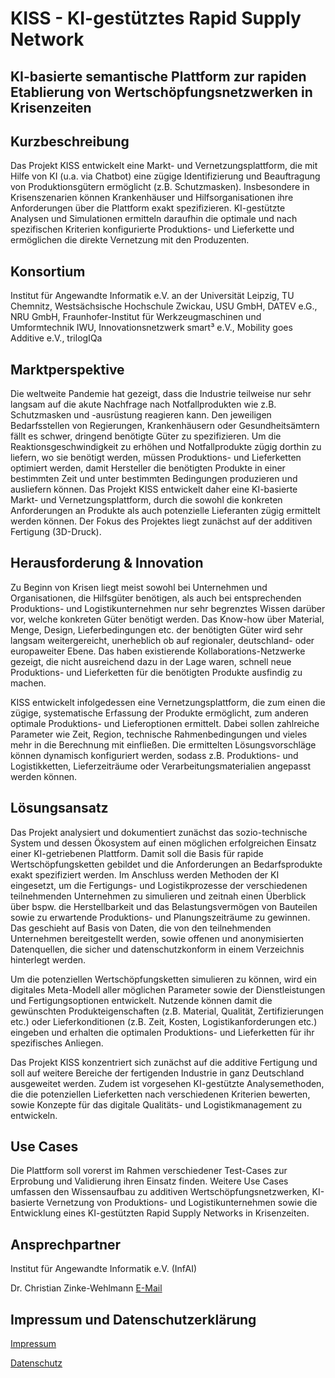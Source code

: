 # KISS - KI-gestütztes Rapid Supply Network
## KI-basierte semantische Plattform zur rapiden Etablierung von Wertschöpfungsnetzwerken in Krisenzeiten


## Kurzbeschreibung

Das Projekt KISS entwickelt eine Markt- und Vernetzungsplattform, die mit Hilfe von KI (u.a. via Chatbot) eine zügige Identifizierung und Beauftragung von Produktionsgütern ermöglicht (z.B. Schutzmasken). Insbesondere in Krisenszenarien können Krankenhäuser und Hilfsorganisationen ihre Anforderungen über die Plattform exakt spezifizieren. KI-gestützte Analysen und Simulationen ermitteln daraufhin die optimale und nach spezifischen Kriterien konfigurierte Produktions- und Lieferkette und ermöglichen die direkte Vernetzung mit den Produzenten.

## Konsortium

Institut für Angewandte Informatik e.V. an der Universität Leipzig, TU Chemnitz, Westsächsische Hochschule Zwickau, USU GmbH, DATEV e.G., NRU GmbH, Fraunhofer-Institut für Werkzeugmaschinen und Umformtechnik IWU, Innovationsnetzwerk smart³ e.V., Mobility goes Additive e.V., trilogIQa

## Marktperspektive

Die weltweite Pandemie hat gezeigt, dass die Industrie teilweise nur sehr langsam auf die akute Nachfrage nach Notfallprodukten wie z.B. Schutzmasken und -ausrüstung reagieren kann. Den jeweiligen Bedarfsstellen von Regierungen, Krankenhäusern oder Gesundheitsämtern fällt es schwer, dringend benötigte Güter zu spezifizieren. Um die Reaktionsgeschwindigkeit zu erhöhen und Notfallprodukte zügig dorthin zu liefern, wo sie benötigt werden, müssen Produktions- und Lieferketten optimiert werden, damit Hersteller die benötigten Produkte in einer bestimmten Zeit und unter bestimmten Bedingungen produzieren und ausliefern können. Das Projekt KISS entwickelt daher eine KI-basierte Markt- und Vernetzungsplattform, durch die sowohl die konkreten Anforderungen an Produkte als auch potenzielle Lieferanten zügig ermittelt werden können. Der Fokus des Projektes liegt zunächst auf der additiven Fertigung (3D-Druck). 

## Herausforderung & Innovation

Zu Beginn von Krisen liegt meist sowohl bei Unternehmen und Organisationen, die Hilfsgüter benötigen, als auch bei entsprechenden Produktions- und Logistikunternehmen nur sehr begrenztes Wissen darüber vor, welche konkreten Güter benötigt werden. Das Know-how über Material, Menge, Design, Lieferbedingungen etc. der benötigten Güter wird sehr langsam weitergereicht, unerheblich ob auf regionaler, deutschland- oder europaweiter Ebene. Das haben existierende Kollaborations-Netzwerke gezeigt, die nicht ausreichend dazu in der Lage waren, schnell neue Produktions- und Lieferketten für die benötigten Produkte ausfindig zu machen.

KISS entwickelt infolgedessen eine Vernetzungsplattform, die zum einen die zügige, systematische Erfassung der Produkte ermöglicht, zum anderen optimale Produktions- und Lieferoptionen ermittelt. Dabei sollen zahlreiche Parameter wie Zeit, Region, technische Rahmenbedingungen und vieles mehr in die Berechnung mit einfließen. Die ermittelten Lösungsvorschläge können dynamisch konfiguriert werden, sodass z.B. Produktions- und Logistikketten, Lieferzeiträume oder Verarbeitungsmaterialien angepasst werden können.   

## Lösungsansatz

Das Projekt analysiert und dokumentiert zunächst das sozio-technische System und dessen Ökosystem auf einen möglichen erfolgreichen Einsatz einer KI-getriebenen Plattform. Damit soll die Basis für rapide Wertschöpfungsketten gebildet und die Anforderungen an Bedarfsprodukte exakt spezifiziert werden. Im Anschluss werden Methoden der KI eingesetzt, um die Fertigungs- und Logistikprozesse der verschiedenen teilnehmenden Unternehmen zu simulieren und zeitnah einen Überblick über bspw. die Herstellbarkeit und das Belastungsvermögen von Bauteilen sowie zu erwartende Produktions- und Planungszeiträume zu gewinnen. Das geschieht auf Basis von Daten, die von den teilnehmenden Unternehmen bereitgestellt werden, sowie offenen und anonymisierten Datenquellen, die sicher und datenschutzkonform in einem Verzeichnis hinterlegt werden.

Um die potenziellen Wertschöpfungsketten simulieren zu können, wird ein digitales Meta-Modell aller möglichen Parameter sowie der Dienstleistungen und Fertigungsoptionen entwickelt. Nutzende können damit die gewünschten Produkteigenschaften (z.B. Material, Qualität, Zertifizierungen etc.) oder Lieferkonditionen (z.B. Zeit, Kosten, Logistikanforderungen etc.) eingeben und erhalten die optimalen Produktions- und Lieferketten für ihr spezifisches Anliegen.

Das Projekt KISS konzentriert sich zunächst auf die additive Fertigung und soll auf weitere Bereiche der fertigenden Industrie in ganz Deutschland ausgeweitet werden. Zudem ist vorgesehen KI-gestützte Analysemethoden, die die potenziellen Lieferketten nach verschiedenen Kriterien bewerten, sowie Konzepte für das digitale Qualitäts- und Logistikmanagement zu entwickeln.

## Use Cases

Die Plattform soll vorerst im Rahmen verschiedener Test-Cases zur Erprobung und Validierung ihren Einsatz finden. Weitere Use Cases umfassen den Wissensaufbau zu additiven Wertschöpfungsnetzwerken, KI-basierte Vernetzung von Produktions- und Logistikunternehmen sowie die Entwicklung eines KI-gestützten Rapid Supply Networks in Krisenzeiten.

## Ansprechpartner

Institut für Angewandte Informatik e.V. (InfAI)

Dr. Christian Zinke-Wehlmann
[E-Mail](mailto:zinke@infai.org)

## Impressum und Datenschutzerklärung
[Impressum](https://infai.org/das-institut/impressum/)

[Datenschutz](https://infai.org/datenschutz/)



